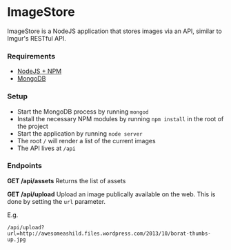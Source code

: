 ImageStore
==========

ImageStore is a NodeJS application that stores images via an API, similar to Imgur's RESTful API.

### Requirements

- [NodeJS + NPM](http://nodejs.org/)
- [MongoDB](http://www.mongodb.org/)

### Setup

- Start the MongoDB process by running `mongod`
- Install the necessary NPM modules by running `npm install` in the root of the project
- Start the application by running `node server`
- The root `/` will render a list of the current images
- The API lives at `/api`

### Endpoints

__GET /api/assets__
Returns the list of assets

__GET /api/upload__
Upload an image publically available on the web. This is done by setting the `url` parameter.

E.g.

```
/api/upload?url=http://awesomeashild.files.wordpress.com/2013/10/borat-thumbs-up.jpg
```
